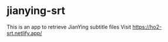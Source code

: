 # jianying-srt

This is an app to retrieve JianYing subtitle files
Visit https://ho2-srt.netlify.app/
